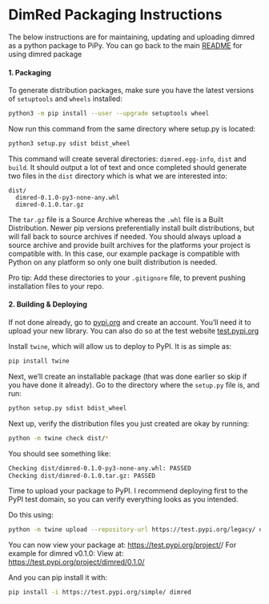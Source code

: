 # DimRed Packaging Instructions
The below instructions are for maintaining, updating and uploading dimred as a python package to PiPy.
You can go back to the main [README](readme.md) for using dimred package

#### 1. Packaging
To generate distribution packages, make sure you have the latest versions of `setuptools` and `wheels` installed:
```bash
python3 -m pip install --user --upgrade setuptools wheel
```

Now run this command from the same directory where setup.py is located:
```bash
python3 setup.py sdist bdist_wheel
```

This command will create several directories: `dimred.egg-info`, `dist` and `build`.
It should output a lot of text and once completed should generate two files in the `dist` directory which is what we are interested into:
```
dist/
  dimred-0.1.0-py3-none-any.whl
  dimred-0.1.0.tar.gz
```

The `tar.gz` file is a Source Archive whereas the `.whl` file is a Built Distribution. Newer pip versions preferentially install built distributions, but will fall back to source archives if needed. You should always upload a source archive and provide built archives for the platforms your project is compatible with. In this case, our example package is compatible with Python on any platform so only one built distribution is needed.

Pro tip: Add these directories to your `.gitignore` file, to prevent pushing installation files to your repo.

#### 2. Building & Deploying
If not done already, go to [pypi.org](https://pypi.org/) and create an account. You’ll need it to upload your new library.
You can also do so at the test website [test.pypi.org](https://test.pypi.org/)

Install `twine`, which will allow us to deploy to PyPI. It is as simple as:
```bash
pip install twine
```

Next, we’ll create an installable package (that was done earlier so skip if you have done it already). Go to the directory where the `setup.py` file is, and run:
```bash
python setup.py sdist bdist_wheel
```

Next up, verify the distribution files you just created are okay by running:
```bash
python -m twine check dist/*
```

You should see something like:
```bash
Checking dist/dimred-0.1.0-py3-none-any.whl: PASSED
Checking dist/dimred-0.1.0.tar.gz: PASSED
```


Time to upload your package to PyPI. I recommend deploying first to the PyPI test domain, so you can verify everything looks as you intended.

Do this using:
```bash
python -m twine upload --repository-url https://test.pypi.org/legacy/ dist/*
```

You can now view your package at:
https://test.pypi.org/project/<package>/<version>
For example for dimred v0.1.0:
View at:
https://test.pypi.org/project/dimred/0.1.0/

And you can pip install it with:
```bash
pip install -i https://test.pypi.org/simple/ dimred
```
